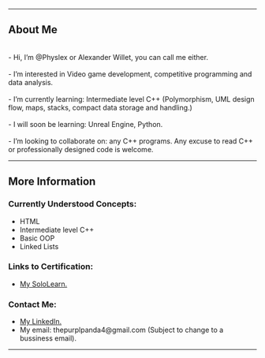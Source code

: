 <!DOCTYPE html>
<html>
  <head>
  </head>
<body>
<div>
  <p>
    <hr/>
    <h2><span>About Me<span/></h2>
    <br />
       - Hi, I’m @Physlex or Alexander Willet, you can call me either. 
    <br />
    <br />
      - I’m interested in Video game development, competitive programming and data analysis.
    <br />
    <br />
       - I’m currently learning: Intermediate level C++ (Polymorphism, UML design flow, maps, stacks, compact data storage and handling.)<br />
    <br />
       - I will soon be learning: Unreal Engine, Python.
    <br />
    <br />
       - I’m looking to collaborate on: any C++ programs. Any excuse to read C++ or professionally designed code is welcome. 
    <br />
    <hr/>
  </p>
</div>
<div>
  <h2>More Information</h2>
  <p>
    <div>
    <h3>Currently Understood Concepts: </h3>
    <ul>
      <li>
        HTML
      </li>
      <li>
        Intermediate level C++
      </li>
      <li> 
        Basic OOP
      </li>
      <li> 
        Linked Lists
      </li>
    </ul>
</p>
</div>
    <h3>Links to Certification: </h3>
    <ul>
      <li>
        <a href="https://www.sololearn.com/profile/21483906" target="_blank"> My SoloLearn.</a>
      </li>
    </ul>
  </div>
 <div>
    <h3>Contact Me: </h3>
    <ul>
      <li>
        <a href="https://www.linkedin.com/in/alexander-williams-letondre-36a59020b/" target="_blank"> My LinkedIn.</a>
      </li>
      <li>
      My email: thepurplpanda4@gmail.com (Subject to change to a bussiness email).
      </li>
    </ul>
</p>
<hr/>  
</div>
</body>
</html>

<!--TODO: Update with HTML5 and add some images-->
